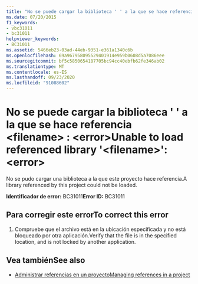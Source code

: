 ```yaml
---
title: "No se puede cargar la biblioteca ' ' a la que se hace referencia <filename> : <error>"
ms.date: 07/20/2015
f1_keywords:
- vbc31011
- bc31011
helpviewer_keywords:
- BC31011
ms.assetid: 5466eb23-03ad-44eb-9351-e361a1340c6b
ms.openlocfilehash: 69a967958095529401914e959b0608d5a7086eee
ms.sourcegitcommit: bf5c5850654187705bc94cc40ebfb62fe346ab02
ms.translationtype: MT
ms.contentlocale: es-ES
ms.lasthandoff: 09/23/2020
ms.locfileid: "91088602"
---
```

# <a name="unable-to-load-referenced-library-filename-error"></a><span data-ttu-id="ca936-102">No se puede cargar la biblioteca ' ' a la que se hace referencia \<filename> : \<error></span><span class="sxs-lookup"><span data-stu-id="ca936-102">Unable to load referenced library '\<filename>': \<error></span></span>

<span data-ttu-id="ca936-103">No se pudo cargar una biblioteca a la que este proyecto hace referencia.</span><span class="sxs-lookup"><span data-stu-id="ca936-103">A library referenced by this project could not be loaded.</span></span>  
  
 <span data-ttu-id="ca936-104">**Identificador de error:** BC31011</span><span class="sxs-lookup"><span data-stu-id="ca936-104">**Error ID:** BC31011</span></span>  
  
## <a name="to-correct-this-error"></a><span data-ttu-id="ca936-105">Para corregir este error</span><span class="sxs-lookup"><span data-stu-id="ca936-105">To correct this error</span></span>  
  
1. <span data-ttu-id="ca936-106">Compruebe que el archivo está en la ubicación especificada y no está bloqueado por otra aplicación.</span><span class="sxs-lookup"><span data-stu-id="ca936-106">Verify that the file is in the specified location, and is not locked by another application.</span></span>  
  
## <a name="see-also"></a><span data-ttu-id="ca936-107">Vea también</span><span class="sxs-lookup"><span data-stu-id="ca936-107">See also</span></span>

- [<span data-ttu-id="ca936-108">Administrar referencias en un proyecto</span><span class="sxs-lookup"><span data-stu-id="ca936-108">Managing references in a project</span></span>](/visualstudio/ide/managing-references-in-a-project)
